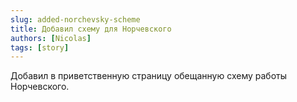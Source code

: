 ```yaml
---
slug: added-norchevsky-scheme
title: Добавил схему для Норчевского
authors: [Nicolas]
tags: [story]
---
```


Добавил в приветственную страницу обещанную схему работы Норчевского.